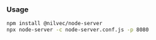 ### Usage

```bash
npm install @nilvec/node-server
npx node-server -c node-server.conf.js -p 8080
```
